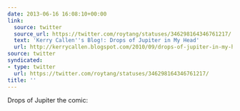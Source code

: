 ```yaml
---
date: 2013-06-16 16:08:10+00:00
link:
  source: twitter
  source_url: https://twitter.com/roytang/statuses/346298164346761217/
  text: 'Kerry Callen''s Blog!: Drops of Jupiter in My Head'
  url: http://kerrycallen.blogspot.com/2010/09/drops-of-jupiter-in-my-head.html
source: twitter
syndicated:
- type: twitter
  url: https://twitter.com/roytang/statuses/346298164346761217/
title: ''
---
```


Drops of Jupiter the comic: